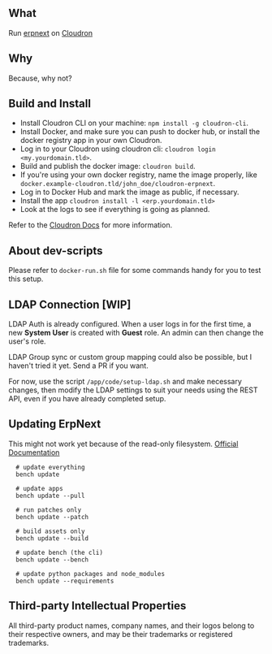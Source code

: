 ## What

Run [erpnext](https://www.erpnext.com/) on [Cloudron](https://cloudron.io)

## Why

Because, why not?

## Build and Install

- Install Cloudron CLI on your machine: `npm install -g cloudron-cli`.
- Install Docker, and make sure you can push to docker hub, or install the docker registry app in your own Cloudron.
- Log in to your Cloudron using cloudron cli: `cloudron login <my.yourdomain.tld>`.
- Build and publish the docker image: `cloudron build`.
- If you're using your own docker registry, name the image properly,
  like `docker.example-cloudron.tld/john_doe/cloudron-erpnext`.
- Log in to Docker Hub and mark the image as public, if necessary.
- Install the app `cloudron install -l <erp.yourdomain.tld>`
- Look at the logs to see if everything is going as planned.

Refer to the [Cloudron Docs](https://docs.cloudron.io/packaging/cli) for more information.

## About dev-scripts

Please refer to `docker-run.sh` file for some commands handy for you to test this setup.

## LDAP Connection [WIP]

LDAP Auth is already configured. When a user logs in for the first time, a new **System User** is created with **Guest**
role. An admin can then change the user's role.

LDAP Group sync or custom group mapping could also be possible, but I haven't tried it yet. Send a PR if you want.

For now, use the script `/app/code/setup-ldap.sh` and make necessary changes, then modify the LDAP settings to
suit your needs using the REST API, even if you have already completed setup.

## Updating ErpNext

This might not work yet because of the read-only
filesystem. [Official Documentation](https://frappeframework.com/docs/v14/user/en/production-setup#updating)

```shell
  # update everything
  bench update
  
  # update apps
  bench update --pull
  
  # run patches only
  bench update --patch
  
  # build assets only
  bench update --build
  
  # update bench (the cli)
  bench update --bench
  
  # update python packages and node_modules
  bench update --requirements
```

## Third-party Intellectual Properties

All third-party product names, company names, and their logos belong to their respective owners, and may be their
trademarks or registered trademarks.